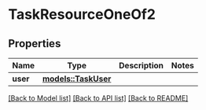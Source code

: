 # TaskResourceOneOf2

## Properties

Name | Type | Description | Notes
------------ | ------------- | ------------- | -------------
**user** | [**models::TaskUser**](TaskUser.md) |  | 

[[Back to Model list]](../README.md#documentation-for-models) [[Back to API list]](../README.md#documentation-for-api-endpoints) [[Back to README]](../README.md)


